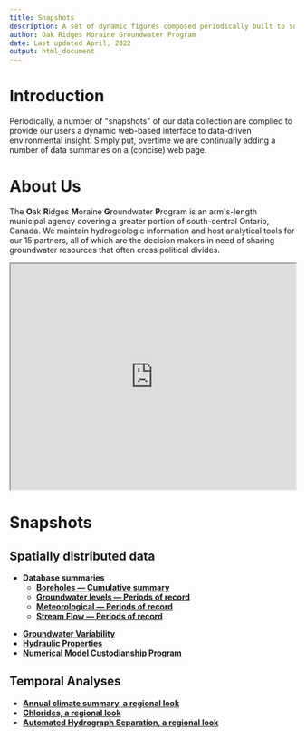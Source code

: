 ```yaml
---
title: Snapshots
description: A set of dynamic figures composed periodically built to summarize conditions in the ORMGP area.
author: Oak Ridges Moraine Groundwater Program
date: Last updated April, 2022
output: html_document
---
```




# Introduction

Periodically, a number of "snapshots" of our data collection are complied to provide our users a dynamic web-based interface to data-driven environmental insight.  Simply put, overtime we are continually adding a number of data summaries on a (concise) web page.


# About Us

The **O**ak **R**idges **M**oraine **G**roundwater **P**rogram is an arm's-length municipal agency covering a greater portion of south-central Ontario, Canada. We maintain hydrogeologic information and host analytical tools for our 15 partners, all of which are the decision makers in need of sharing groundwater resources that often cross political divides.

<iframe src="https://golang.oakridgeswater.ca/pages/partners.html" width="100%" height="400" scrolling="no" allowfullscreen></iframe>
<br>

# Snapshots

## Spatially distributed data

* **Database summaries**
  * [**Boreholes — Cumulative summary**](md/cum-bh.html)
  * [**Groundwater levels — Periods of record**](md/gantt-gw.html)
  * [**Meteorological — Periods of record**](md/gantt-met.html)
  * [**Stream Flow — Periods of record**](md/gantt-sw.html)
<!-- * [**Groundwater Variability**](https://golang.oakridgeswater.ca/pages/gwvar.html) — *be patient* -->
* [**Groundwater Variability**](md/gwvar.html)
* [**Hydraulic Properties**](md/hydraulicProperties.html)
* [**Numerical Model Custodianship Program**](md/numerical-model-custodianship-program.html)

## Temporal Analyses

* [**Annual climate summary, a regional look**](md/met-annuals.html)
* [**Chlorides, a regional look**](md/chem-chloride.html)
* [**Automated Hydrograph Separation, a regional look**](md/baseflow-piechart.html)


